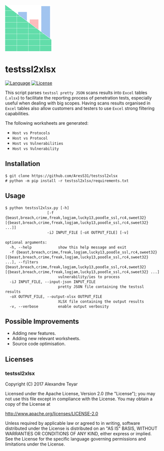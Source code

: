 ![testssl2xlsx](images/testssl2xlsx.png)
# testssl2xlsx
[![Language](https://img.shields.io/badge/Lang-Python-blue.svg)](https://www.python.org)
[![License](https://img.shields.io/badge/License-Apache%202.0-red.svg)](https://opensource.org/licenses/Apache-2.0)

This script parses `testssl pretty JSON` scans results into `Excel` tables (`.xlsx`) to facilitate the reporting process of penetration tests, especially useful when dealing with big scopes. Having scans results organised in `Excel` tables also allow customers and testers to use `Excel` strong filtering capabilities. 

The following worksheets are generated:
* `Host vs Protocols`
* `Host vs Protocol`
* `Host vs Vulnerabilities`
* `Host vs Vulnerability`

## Installation
    $ git clone https://github.com/AresS31/testssl2xlsx
    # python -m pip install -r testssl2xlsx/requirements.txt

## Usage
    $ python testssl2xlsx.py [-h]
                       [-f {beast,breach,crime,freak,logjam,lucky13,poodle_ssl,rc4,sweet32} [{beast,breach,crime,freak,logjam,lucky13,poodle_ssl,rc4,sweet32} ...]]
                       -iJ INPUT_FILE [-oX OUTPUT_FILE] [-v]

    optional arguments:
      -h, --help            show this help message and exit
      -f {beast,breach,crime,freak,logjam,lucky13,poodle_ssl,rc4,sweet32} [{beast,breach,crime,freak,logjam,lucky13,poodle_ssl,rc4,sweet32} ...], --filters {beast,breach,crime,freak,logjam,lucky13,poodle_ssl,rc4,sweet32} [{beast,breach,crime,freak,logjam,lucky13,poodle_ssl,rc4,sweet32} ...]
                            vulnerability/ies to process
      -iJ INPUT_FILE, --input-json INPUT_FILE
                            pretty JSON file containing the testssl results
      -oX OUTPUT_FILE, --output-xlsx OUTPUT_FILE
                            XLSX file containing the output results
      -v, --verbose         enable output verbosity

## Possible Improvements
* Adding new features.
* Adding new relevant worksheets.
* Source code optimisation.

## Licenses
### testssl2xlsx
Copyright (C) 2017 Alexandre Teyar

Licensed under the Apache License, Version 2.0 (the "License");
you may not use this file except in compliance with the License.
You may obtain a copy of the License at

  <http://www.apache.org/licenses/LICENSE-2.0>

Unless required by applicable law or agreed to in writing, software
distributed under the License is distributed on an "AS IS" BASIS,
WITHOUT WARRANTIES OR CONDITIONS OF ANY KIND, either express or implied.
See the License for the specific language governing permissions and
limitations under the License. 
